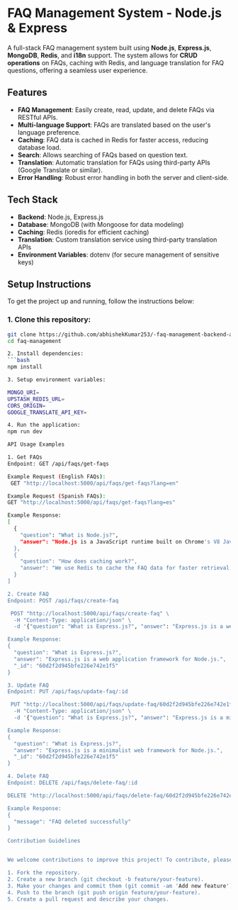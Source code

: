 # **FAQ Management System - Node.js & Express**

A full-stack FAQ management system built using **Node.js**, **Express.js**, **MongoDB**, **Redis**, and **i18n** support. The system allows for **CRUD operations** on FAQs, caching with Redis, and language translation for FAQ questions, offering a seamless user experience.

## **Features**

- **FAQ Management**: Easily create, read, update, and delete FAQs via RESTful APIs.
- **Multi-language Support**: FAQs are translated based on the user's language preference.
- **Caching**: FAQ data is cached in Redis for faster access, reducing database load.
- **Search**: Allows searching of FAQs based on question text.
- **Translation**: Automatic translation for FAQs using third-party APIs (Google Translate or similar).
- **Error Handling**: Robust error handling in both the server and client-side.

## **Tech Stack**

- **Backend**: Node.js, Express.js
- **Database**: MongoDB (with Mongoose for data modeling)
- **Caching**: Redis (ioredis for efficient caching)
- **Translation**: Custom translation service using third-party translation APIs
- **Environment Variables**: dotenv (for secure management of sensitive keys)

## **Setup Instructions**

To get the project up and running, follow the instructions below:

### 1. Clone this repository:
```bash
git clone https://github.com/abhishekKumar253/-faq-management-backend-assignment
cd faq-management

2. Install dependencies:
```bash
npm install

3. Setup environment variables:

MONGO_URI=
UPSTASH_REDIS_URL=
CORS_ORIGIN= 
GOOGLE_TRANSLATE_API_KEY=

4. Run the application:
npm run dev

API Usage Examples

1. Get FAQs
Endpoint: GET /api/faqs/get-faqs

Example Request (English FAQs):
 GET "http://localhost:5000/api/faqs/get-faqs?lang=en"

Example Request (Spanish FAQs):
GET "http://localhost:5000/api/faqs/get-faqs?lang=es"

Example Response:
[
  {
    "question": "What is Node.js?",
    "answer": "Node.js is a JavaScript runtime built on Chrome's V8 JavaScript engine."
  },
  {
    "question": "How does caching work?",
    "answer": "We use Redis to cache the FAQ data for faster retrieval."
  }
]

2. Create FAQ
Endpoint: POST /api/faqs/create-faq

 POST "http://localhost:5000/api/faqs/create-faq" \
  -H "Content-Type: application/json" \
  -d '{"question": "What is Express.js?", "answer": "Express.js is a web application framework for Node.js."}'

Example Response:
{
  "question": "What is Express.js?",
  "answer": "Express.js is a web application framework for Node.js.",
  "_id": "60d2f2d945bfe226e742e1f5"
}

3. Update FAQ
Endpoint: PUT /api/faqs/update-faq/:id

 PUT "http://localhost:5000/api/faqs/update-faq/60d2f2d945bfe226e742e1f5" \
  -H "Content-Type: application/json" \
  -d '{"question": "What is Express.js?", "answer": "Express.js is a minimalist web framework for Node.js."}'

Example Response:
{
  "question": "What is Express.js?",
  "answer": "Express.js is a minimalist web framework for Node.js.",
  "_id": "60d2f2d945bfe226e742e1f5"
}

4. Delete FAQ
Endpoint: DELETE /api/faqs/delete-faq/:id

DELETE "http://localhost:5000/api/faqs/delete-faq/60d2f2d945bfe226e742e1f5"

Example Response:
{
  "message": "FAQ deleted successfully"
}

Contribution Guidelines


We welcome contributions to improve this project! To contribute, please follow these steps:

1. Fork the repository.
2. Create a new branch (git checkout -b feature/your-feature).
3. Make your changes and commit them (git commit -am 'Add new feature').
4. Push to the branch (git push origin feature/your-feature).
5. Create a pull request and describe your changes.